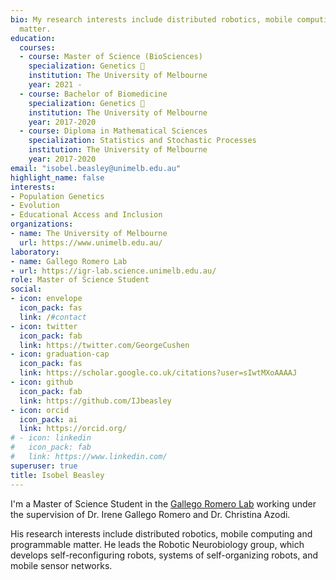 ```yaml
---
bio: My research interests include distributed robotics, mobile computing and programmable
  matter.
education:
  courses:
  - course: Master of Science (BioSciences)
    specialization: Genetics 🧬
    institution: The University of Melbourne
    year: 2021 - 
  - course: Bachelor of Biomedicine 
    specialization: Genetics 🧬
    institution: The University of Melbourne
    year: 2017-2020
  - course: Diploma in Mathematical Sciences
    specialization: Statistics and Stochastic Processes 
    institution: The University of Melbourne
    year: 2017-2020
email: "isobel.beasley@unimelb.edu.au"
highlight_name: false
interests:
- Population Genetics
- Evolution
- Educational Access and Inclusion
organizations:
- name: The University of Melbourne
  url: https://www.unimelb.edu.au/
laboratory: 
- name: Gallego Romero Lab
- url: https://igr-lab.science.unimelb.edu.au/
role: Master of Science Student
social:
- icon: envelope
  icon_pack: fas
  link: /#contact
- icon: twitter
  icon_pack: fab
  link: https://twitter.com/GeorgeCushen
- icon: graduation-cap
  icon_pack: fas
  link: https://scholar.google.co.uk/citations?user=sIwtMXoAAAAJ
- icon: github
  icon_pack: fab
  link: https://github.com/IJbeasley
- icon: orcid
  icon_pack: ai
  link: https://orcid.org/
# - icon: linkedin
#   icon_pack: fab
#   link: https://www.linkedin.com/
superuser: true
title: Isobel Beasley 
---
```


I'm a Master of Science Student in the [Gallego Romero Lab](https://igr-lab.science.unimelb.edu.au/) working under the supervision of Dr. Irene Gallego Romero and Dr. Christina Azodi. 

His research interests include distributed robotics, mobile computing and programmable matter. He leads the Robotic Neurobiology group, which develops self-reconfiguring robots, systems of self-organizing robots, and mobile sensor networks.


